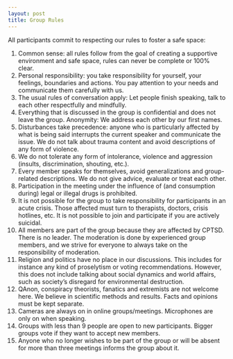 ```yaml
---
layout: post
title: Group Rules
---
```


All participants commit to respecting our rules to foster a safe space:

1.	Common sense: all rules follow from the goal of creating a supportive environment and safe space, rules can never be complete or 100% clear.
2.	Personal responsibility: you take responsibility for yourself, your feelings, boundaries and actions. You pay attention to your needs and communicate them carefully with us.
3.	The usual rules of conversation apply: Let people finish speaking, talk to each other respectfully and mindfully.
4.	Everything that is discussed in the group is confidential and does not leave the group. Anonymity: We address each other by our first names.
5.	Disturbances take precedence: anyone who is particularly affected by what is being said interrupts the current speaker and communicate the issue. We do not talk about trauma content and avoid descriptions of any form of violence.
6.	We do not tolerate any form of intolerance, violence and aggression (insults, discrimination, shouting, etc.).
7.	Every member speaks for themselves, avoid generalizations and group-related descriptions. We do not give advice, evaluate or treat each other.
8.	Participation in the meeting under the influence of (and consumption during) legal or illegal drugs is prohibited.
9.	It is not possible for the group to take responsibility for participants in an acute crisis.  Those affected must turn to therapists, doctors, crisis hotlines, etc. It is not possible to join and participate if you are actively suicidal.
10.	All members are part of the group because they are affected by CPTSD. There is no leader. The moderation is done by experienced group members, and we strive for everyone to always take on the responsibility of moderation.
11.	Religion and politics have no place in our discussions. This includes for instance any kind of proselytism or voting recommendations.  However, this does not include talking about social dynamics and world affairs, such as society’s disregard for environmental destruction.  
12.	QAnon, conspiracy theorists, fanatics and extremists are not welcome here. We believe in scientific methods and results. Facts and opinions must be kept separate.
13.	Cameras are always on in online groups/meetings. Microphones are only on when speaking.
14.	Groups with less than 9 people are open to new participants. Bigger groups vote if they want to accept new members.
15.	Anyone who no longer wishes to be part of the group or will be absent for more than three meetings informs the group about it.
